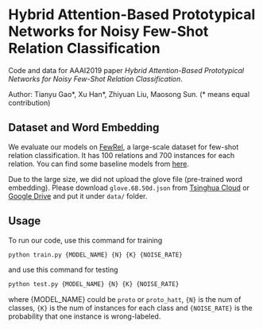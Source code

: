 # Hybrid Attention-Based Prototypical Networks for Noisy Few-Shot Relation Classification

Code and data for AAAI2019 paper _Hybrid Attention-Based Prototypical Networks for Noisy Few-Shot Relation Classification_.

Author: Tianyu Gao*, Xu Han*, Zhiyuan Liu, Maosong Sun. (\* means equal contribution)

## Dataset and Word Embedding

We evaluate our models on [FewRel](https://thunlp.github.io/fewrel), a large-scale dataset for few-shot relation classification. It has 100 relations and 700 instances for each relation. You can find some baseline models from [here](https://github.com/thunlp/fewrel).

Due to the large size, we did not upload the glove file (pre-trained word embedding). Please download `glove.6B.50d.json` from [Tsinghua Cloud](https://cloud.tsinghua.edu.cn/f/b14bf0d3c9e04ead9c0a/?dl=1) or [Google Drive](https://drive.google.com/open?id=1UnncRYzDpezPkwIqhgkVW6BacIqz6EaB) and put it under `data/` folder.

## Usage

To run our code, use this command for training
```bash
python train.py {MODEL_NAME} {N} {K} {NOISE_RATE}
```
and use this command for testing
```bash
python test.py {MODEL_NAME} {N} {K} {NOISE_RATE}
```
where {MODEL_NAME} could be `proto` or `proto_hatt`, `{N}` is the num of classes, `{K}` is the num of instances for each class and `{NOISE_RATE}` is the probability that one instance is wrong-labeled.
